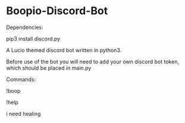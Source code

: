 # Boopio-Discord-Bot
Dependencies:

   pip3 install discord.py

A Lucio themed discord bot written in python3. 

Before use of the bot you will need to add your own discord bot token, which should be placed in main.py

Commands:

  !boop
  
  !help
  
  i need healing
